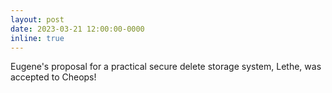 ```yaml
---
layout: post
date: 2023-03-21 12:00:00-0000
inline: true
---
```


Eugene's proposal for a practical secure delete storage system, Lethe, was
accepted to Cheops!
